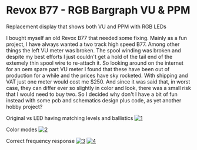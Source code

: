 # Revox B77 - RGB Bargraph VU & PPM
Replacement display that shows both VU and PPM with RGB LEDs

I bought myself an old Revox B77 that needed some fixing. Mainly as a fun project, I have always wanted a two track high speed B77. Among other things the left VU meter was broken. The spool winding was broken and despite my best efforts I just couldn't get a hold of the tail end of the extemely thin spool wire to re-attach it. So looking around on the internet for an oem spare part VU meter I found that these have been out of production for a while and the prices have sky rocketed. With shipping and VAT just one meter would cost me $250. And since it was said that, in worst case, they can differ ever so slightly in color and look, there was a small risk that I would need to buy two. So I decided why don't I have a bit of fun instead with some pcb and schematics design plus code, as yet another hobby project?  

Original vs LED having matching levels and ballistics
<a href=https://youtu.be/gn2JyQfEoPc>![1](https://github.com/user-attachments/assets/523b3b31-b0e6-4c62-a050-417aab0bb54a)</a>

Color modes
<a href="https://www.youtube.com/watch?v=gmQ4PkJidRk">![2](https://github.com/user-attachments/assets/0d9f4aed-5af1-4f7e-94bf-85054c0e0e47)</a>

Correct frequency response
<a href="https://www.youtube.com/watch?v=C4RWhSTwp5w">![3](https://github.com/user-attachments/assets/98970c9d-ecae-4154-865b-9245905eb742)</a>
<a href="https://www.youtube.com/watch?v=5C-VhZuq3Lk">![4](https://github.com/user-attachments/assets/f2c46d56-bdae-4124-bc9c-d3463105e655)</a>
